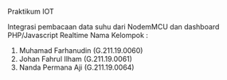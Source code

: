 Praktikum IOT

Integrasi pembacaan data suhu dari NodemMCU dan dashboard PHP/Javascript Realtime
Nama Kelompok :
 1. Muhamad Farhanudin (G.211.19.0060)
 2. Johan Fahrul Ilham (G.211.19.0061)
 3. Nanda Permana Aji  (G.211.19.0064)

